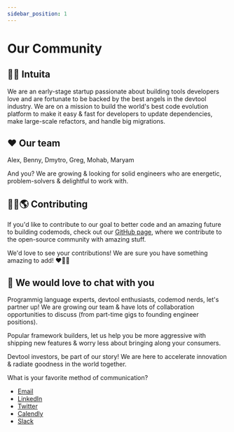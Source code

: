 ```yaml
---
sidebar_position: 1
---
```


# Our Community


## 🙋‍♀️ Intuita

We are an early-stage startup passionate about building tools developers love and are fortunate to be backed by the best angels in the devtool industry. We are on a mission to build the world's best code evolution platform to make it easy & fast for developers to update dependencies, make large-scale refactors, and handle big migrations.

## ❤ Our team

Alex, Benny, Dmytro, Greg, Mohab, Maryam

And you? We are growing & looking for solid engineers who are energetic, problem-solvers & delightful to work with.

## 👩‍🔧🌎 Contributing

If you'd like to contribute to our goal to better code and an amazing future to building codemods, check out our [GitHub page](https://github.com/intuita-inc), where we contribute to the open-source community with amazing stuff.

We'd love to see your contributions! We are sure you have something amazing to add! ❤️🤟🏼



## 🧙 We would love to chat with you

Programmig language experts, devtool enthusiasts, codemod nerds, let's partner up! We are growing our team & have lots of collaboration opportunities to discuss (from part-time gigs to founding engineer positions).

Popular framework builders, let us help you be more aggressive with shipping new features & worry less about bringing along your consumers.

Devtool investors, be part of our story! We are here to accelerate innovation & radiate goodness in the world together.

What is your favorite method of communication?
- [Email](mailto:hello@intuita.io)
- [LinkedIn](https://www.linkedin.com/company/intuita-inc/)
- [Twitter](https://twitter.com/CodeWithIntuita)
- [Calendly](https://calendly.com/alex-from-intuita)
- [Slack](https://join.slack.com/t/intuita-inc/shared_invite/zt-1bjj5exxi-95yPfWi71HcO2p_sS5L2wA)
